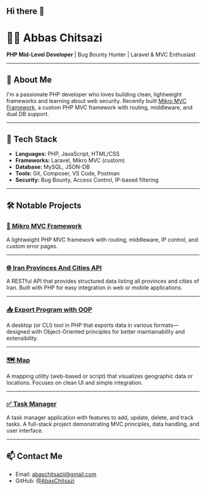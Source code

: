 ## Hi there 👋
# 👨‍💻 Abbas Chitsazi

**PHP Mid-Level Developer** | Bug Bounty Hunter | Laravel & MVC Enthusiast

---

## 🚀 About Me

I'm a passionate PHP developer who loves building clean, lightweight frameworks and learning about web security. Recently built [Mikro MVC Framework](https://github.com/AbasChitsazi/micro-mvc-framework), a custom PHP MVC framework with routing, middleware, and dual DB support.

---

## 🔧 Tech Stack

- **Languages:** PHP, JavaScript, HTML/CSS
- **Frameworks:** Laravel, Mikro MVC (custom)
- **Database:** MySQL, JSON-DB
- **Tools:** Git, Composer, VS Code, Postman
- **Security:** Bug Bounty, Access Control, IP-based filtering

---

## 🛠 Notable Projects

### [🔗 Mikro MVC Framework](https://github.com/AbasChitsazi/micro-mvc-framework)
A lightweight PHP MVC framework with routing, middleware, IP control, and custom error pages.

---

### [🌐 Iran Provinces And Cities API](https://github.com/AbasChitsazi/Iran-Provinces-And-Cities-API)
A RESTful API that provides structured data listing all provinces and cities of Iran. Built with PHP for easy integration in web or mobile applications.

---

### [📥 Export Program with OOP](https://github.com/AbasChitsazi/Export-Program-with-oop)
A desktop (or CLI) tool in PHP that exports data in various formats—designed with Object-Oriented principles for better maintainability and extensibility.

---

### [🗺 Map](https://github.com/AbasChitsazi/Map)
A mapping utility (web-based or script) that visualizes geographic data or locations. Focuses on clean UI and simple integration.

---

### [✅ Task Manager](https://github.com/AbasChitsazi/TaskManager)
A task manager application with features to add, update, delete, and track tasks. A full-stack project demonstrating MVC principles, data handling, and user interface.






---

## 📫 Contact Me

- Email: abaschitsazii@gmail.com
- GitHub: [@AbasChitsazi](https://github.com/AbasChitsazi)
